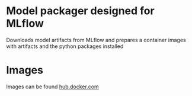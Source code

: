 # Model packager designed for MLflow
Downloads model artifacts from MLflow and prepares a container images with artifacts and the python packages installed

# Images
Images can be found [hub.docker.com](https://hub.docker.com/r/frenoid/model-packager/tags)